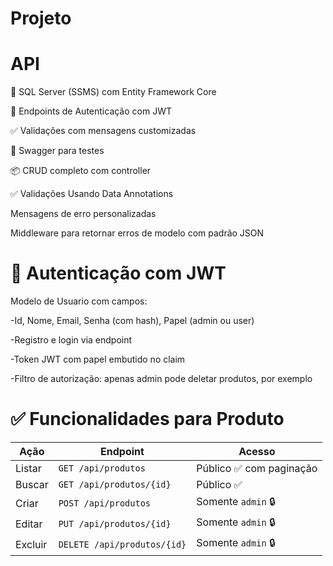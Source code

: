 # Projeto

# API 
💾 SQL Server (SSMS) com Entity Framework Core

🔐 Endpoints de Autenticação com JWT

✅ Validações com mensagens customizadas

📘 Swagger para testes

📦 CRUD completo com controller


✅ Validações
Usando Data Annotations

Mensagens de erro personalizadas

Middleware para retornar erros de modelo com padrão JSON


# 🔐 Autenticação com JWT
Modelo de Usuario com campos:

-Id, Nome, Email, Senha (com hash), Papel (admin ou user)

-Registro e login via endpoint

-Token JWT com papel embutido no claim

-Filtro de autorização: apenas admin pode deletar produtos, por exemplo


# ✅ Funcionalidades para Produto

| Ação    | Endpoint                    | Acesso                  |
| ------- | --------------------------- | ----------------------- |
| Listar  | `GET /api/produtos`         | Público ✅ com paginação |
| Buscar  | `GET /api/produtos/{id}`    | Público ✅               |
| Criar   | `POST /api/produtos`        | Somente `admin` 🔒      |
| Editar  | `PUT /api/produtos/{id}`    | Somente `admin` 🔒      |
| Excluir | `DELETE /api/produtos/{id}` | Somente `admin` 🔒      |

